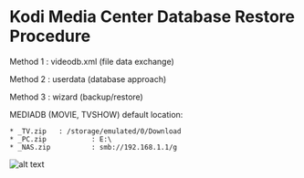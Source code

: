 # Kodi Media Center Database Restore Procedure

Method 1 : videodb.xml (file data exchange)

Method 2 : userdata (database approach)
	
Method 3 : wizard (backup/restore)

MEDIADB (MOVIE, TVSHOW) default location:

	* _TV.zip	: /storage/emulated/0/Download
	* _PC.zip 			: E:\
	* _NAS.zip 			: smb://192.168.1.1/g



![alt text](https://kodi.tv/images/kodi-logo-with-text.svg)
